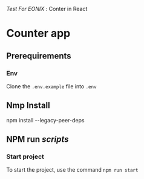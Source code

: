 _Test For EONIX_ : Conter in React


# Counter app

## Prerequirements
### Env
Clone the `.env.example` file into `.env`

## Nmp Install
npm install --legacy-peer-deps
## NPM run *scripts*
### Start project
To start the project, use the command `npm run start`

